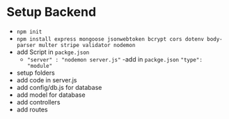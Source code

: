 # Setup Backend

 - ``npm init``
 - ``npm install express mongoose jsonwebtoken bcrypt cors dotenv body-parser multer stripe validator nodemon``
 - add Script in `packge.json`
    - `"server" : "nodemon server.js"`
-add in `packge.json` `"type": "module"`
- setup folders
- add code in server.js
- add config/db.js for database
- add model for database
- add controllers 
- add routes